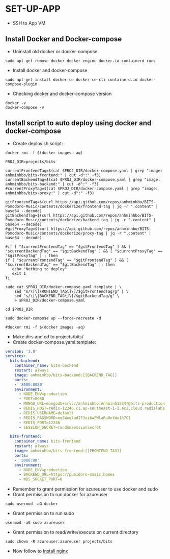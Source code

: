 # SET-UP-APP

- SSH to App VM

## Install Docker and Docker-compose

- Uninstall old docker or docker-compose

```
sudo apt-get remove docker docker-engine docker.io containerd runc
```

- Install docker and docker-compose

```
sudo apt-get install docker-ce docker-ce-cli containerd.io docker-compose-plugin
```

- Checking docker and docker-compose version

```
docker -v
docker-compose -v
```

## Install script to auto deploy using docker and docker-compose

- Create deploy.sh script:

```
docker rmi -f $(docker images -aq)

PROJ_DIR=projects/bits

currentFrontendTag=$(cat $PROJ_DIR/docker-compose.yaml | grep "image: anhminhbo/bits-frontend:" | cut -d":" -f3)
currentBackendTag=$(cat $PROJ_DIR/docker-compose.yaml | grep "image: anhminhbo/bits-backend:" | cut -d":" -f3)
#currentProxyTag=$(cat $PROJ_DIR/docker-compose.yaml | grep "image: anhminhbo/bits-proxy:" | cut -d":" -f3)

gitFrontendTag=$(curl https://api.github.com/repos/anhminhbo/BITS-Pomodoro-Music/contents/dockerize/frontend-tag | jq -r ".content" | base64 --decode)
gitBackendTag=$(curl https://api.github.com/repos/anhminhbo/BITS-Pomodoro-Music/contents/dockerize/backend-tag | jq -r ".content" | base64 --decode)
#gitProxyTag=$(curl https://api.github.com/repos/anhminhbo/BITS-Pomodoro-Music/contents/dockerize/proxy-tag | jq -r ".content" | base64 --decode)

#if [ "$currentFrontendTag" == "$gitFrontendTag" ] && [ "$currentBackendTag" == "$gitBackendTag" ] && [ "$currentProxyTag" == "$gitProxyTag" ] ; then
if [ "$currentFrontendTag" == "$gitFrontendTag" ] && [ "$currentBackendTag" == "$gitBackendTag" ]; then
   echo "Nothing to deploy"
   exit 1
fi

sudo cat $PROJ_DIR/docker-compose.yaml.template | \
    sed "s/\[\[FRONTEND_TAG\]\]/$gitFrontendTag/g" | \
    sed "s/\[\[BACKEND_TAG\]\]/$gitBackendTag/g" \
    > $PROJ_DIR/docker-compose.yaml

cd $PROJ_DIR

sudo docker-compose up --force-recreate -d

#docker rmi -f $(docker images -aq)
```

- Make dirs and cd to projects/bits/
- Create docker-compose.yaml.template:

```yaml
version: '3.8'
services:
  bits-backend:
    container_name: bits-backend
    restart: always
    image: anhminhbo/bits-backend:[[BACKEND_TAG]]
    ports:
    - '8080:8080'
    environment:
      - NODE_ENV=production
      - PORT=8080
      - MONGO_URL=mongodb+srv://anhminhbo:Anhminh1234*@bits-production.ezlsoag.mongodb.net/?retryWrites=true&w=majority
      - REDIS_HOST=redis-12246.c1.ap-southeast-1-1.ec2.cloud.redislabs.com
      - REDIS_USERNAME=default
      - REDIS_PASSWORD=nqSWog7udIF3xi6wFWlaRuOntWo1R7CI
      - REDIS_PORT=12246
      - SESSION_SECRET=randomsessionsecret

  bits-frontend:
    container_name: bits-frontend
    restart: always
    image: anhminhbo/bits-frontend:[[FRONTEND_TAG]]
    ports:
    - '3000:80'
    environment:
      - NODE_ENV=production
      - BACKEND_URL=https://pumidoro-music.homes
      - WDS_SOCKET_PORT=0
```

- Remember to grant permission for azureuser to use docker and sudo
- Grant permission to run docker for azureuser

```
sudo usermod -aG docker
```

- Grant permission to run sudo

```
usermod -aG sudo azureuser
```
- Grant permission to read/write/execute on current directory
```
sudo chown -R azureuser:azureuser projects/bits
```

- Now follow to [Install nginx](https://github.com/anhminhbo/BITS-Pomodoro-Music/blob/minh-dev/docs/app-vm/INSTALL-NGINX.md)
